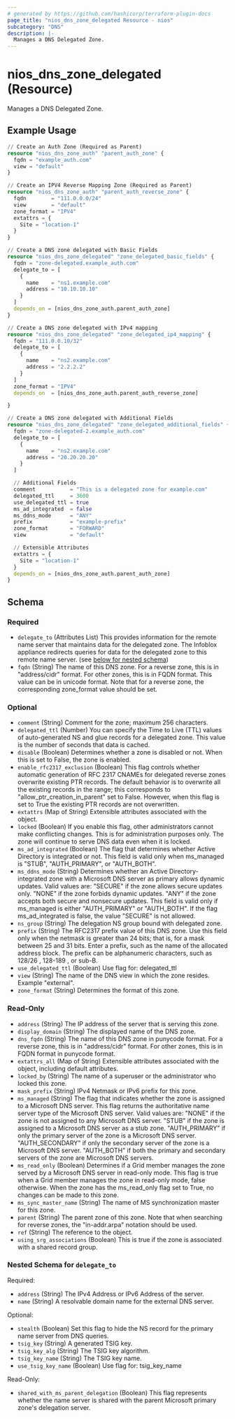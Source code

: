 ```yaml
---
# generated by https://github.com/hashicorp/terraform-plugin-docs
page_title: "nios_dns_zone_delegated Resource - nios"
subcategory: "DNS"
description: |-
  Manages a DNS Delegated Zone.
---
```


# nios_dns_zone_delegated (Resource)

Manages a DNS Delegated Zone.

## Example Usage

```terraform
// Create an Auth Zone (Required as Parent)
resource "nios_dns_zone_auth" "parent_auth_zone" {
  fqdn = "example_auth.com"
  view = "default"
}

// Create an IPV4 Reverse Mapping Zone (Required as Parent)
resource "nios_dns_zone_auth" "parent_auth_reverse_zone" {
  fqdn        = "111.0.0.0/24"
  view        = "default"
  zone_format = "IPV4"
  extattrs = {
    Site = "location-1"
  }
}

// Create a DNS zone delegated with Basic Fields
resource "nios_dns_zone_delegated" "zone_delegated_basic_fields" {
  fqdn = "zone-delegated.example_auth.com"
  delegate_to = [
    {
      name    = "ns1.example.com"
      address = "10.10.10.10"
    }
  ]
  depends_on = [nios_dns_zone_auth.parent_auth_zone]
}

// Create a DNS zone delegated with IPv4 mapping
resource "nios_dns_zone_delegated" "zone_delegated_ip4_mapping" {
  fqdn = "111.0.0.10/32"
  delegate_to = [
    {
      name    = "ns2.example.com"
      address = "2.2.2.2"
    }
  ]
  zone_format = "IPV4"
  depends_on  = [nios_dns_zone_auth.parent_auth_reverse_zone]

}

// Create a DNS zone delegated with Additional Fields
resource "nios_dns_zone_delegated" "zone_delegated_additional_fields" {
  fqdn = "zone-delegated-2.example_auth.com"
  delegate_to = [
    {
      name    = "ns2.example.com"
      address = "20.20.20.20"
    }
  ]

  // Additional Fields
  comment           = "This is a delegated zone for example.com"
  delegated_ttl     = 3600
  use_delegated_ttl = true
  ms_ad_integrated  = false
  ms_ddns_mode      = "ANY"
  prefix            = "example-prefix"
  zone_format       = "FORWARD"
  view              = "default"

  // Extensible Attributes
  extattrs = {
    Site = "location-1"
  }
  depends_on = [nios_dns_zone_auth.parent_auth_zone]
}
```

<!-- schema generated by tfplugindocs -->
## Schema

### Required

- `delegate_to` (Attributes List) This provides information for the remote name server that maintains data for the delegated zone. The Infoblox appliance redirects queries for data for the delegated zone to this remote name server. (see [below for nested schema](#nestedatt--delegate_to))
- `fqdn` (String) The name of this DNS zone. For a reverse zone, this is in "address/cidr" format. For other zones, this is in FQDN format. This value can be in unicode format. Note that for a reverse zone, the corresponding zone_format value should be set.

### Optional

- `comment` (String) Comment for the zone; maximum 256 characters.
- `delegated_ttl` (Number) You can specify the Time to Live (TTL) values of auto-generated NS and glue records for a delegated zone. This value is the number of seconds that data is cached.
- `disable` (Boolean) Determines whether a zone is disabled or not. When this is set to False, the zone is enabled.
- `enable_rfc2317_exclusion` (Boolean) This flag controls whether automatic generation of RFC 2317 CNAMEs for delegated reverse zones overwrite existing PTR records. The default behavior is to overwrite all the existing records in the range; this corresponds to "allow_ptr_creation_in_parent" set to False. However, when this flag is set to True the existing PTR records are not overwritten.
- `extattrs` (Map of String) Extensible attributes associated with the object.
- `locked` (Boolean) If you enable this flag, other administrators cannot make conflicting changes. This is for administration purposes only. The zone will continue to serve DNS data even when it is locked.
- `ms_ad_integrated` (Boolean) The flag that determines whether Active Directory is integrated or not. This field is valid only when ms_managed is "STUB", "AUTH_PRIMARY", or "AUTH_BOTH".
- `ms_ddns_mode` (String) Determines whether an Active Directory-integrated zone with a Microsoft DNS server as primary allows dynamic updates. Valid values are: "SECURE" if the zone allows secure updates only. "NONE" if the zone forbids dynamic updates. "ANY" if the zone accepts both secure and nonsecure updates. This field is valid only if ms_managed is either "AUTH_PRIMARY" or "AUTH_BOTH". If the flag ms_ad_integrated is false, the value "SECURE" is not allowed.
- `ns_group` (String) The delegation NS group bound with delegated zone.
- `prefix` (String) The RFC2317 prefix value of this DNS zone. Use this field only when the netmask is greater than 24 bits; that is, for a mask between 25 and 31 bits. Enter a prefix, such as the name of the allocated address block. The prefix can be alphanumeric characters, such as 128/26 , 128-189 , or sub-B.
- `use_delegated_ttl` (Boolean) Use flag for: delegated_ttl
- `view` (String) The name of the DNS view in which the zone resides. Example "external".
- `zone_format` (String) Determines the format of this zone.

### Read-Only

- `address` (String) The IP address of the server that is serving this zone.
- `display_domain` (String) The displayed name of the DNS zone.
- `dns_fqdn` (String) The name of this DNS zone in punycode format. For a reverse zone, this is in "address/cidr" format. For other zones, this is in FQDN format in punycode format.
- `extattrs_all` (Map of String) Extensible attributes associated with the object, including default attributes.
- `locked_by` (String) The name of a superuser or the administrator who locked this zone.
- `mask_prefix` (String) IPv4 Netmask or IPv6 prefix for this zone.
- `ms_managed` (String) The flag that indicates whether the zone is assigned to a Microsoft DNS server. This flag returns the authoritative name server type of the Microsoft DNS server. Valid values are: "NONE" if the zone is not assigned to any Microsoft DNS server. "STUB" if the zone is assigned to a Microsoft DNS server as a stub zone. "AUTH_PRIMARY" if only the primary server of the zone is a Microsoft DNS server. "AUTH_SECONDARY" if only the secondary server of the zone is a Microsoft DNS server. "AUTH_BOTH" if both the primary and secondary servers of the zone are Microsoft DNS servers.
- `ms_read_only` (Boolean) Determines if a Grid member manages the zone served by a Microsoft DNS server in read-only mode. This flag is true when a Grid member manages the zone in read-only mode, false otherwise. When the zone has the ms_read_only flag set to True, no changes can be made to this zone.
- `ms_sync_master_name` (String) The name of MS synchronization master for this zone.
- `parent` (String) The parent zone of this zone. Note that when searching for reverse zones, the "in-addr.arpa" notation should be used.
- `ref` (String) The reference to the object.
- `using_srg_associations` (Boolean) This is true if the zone is associated with a shared record group.

<a id="nestedatt--delegate_to"></a>
### Nested Schema for `delegate_to`

Required:

- `address` (String) The IPv4 Address or IPv6 Address of the server.
- `name` (String) A resolvable domain name for the external DNS server.

Optional:

- `stealth` (Boolean) Set this flag to hide the NS record for the primary name server from DNS queries.
- `tsig_key` (String) A generated TSIG key.
- `tsig_key_alg` (String) The TSIG key algorithm.
- `tsig_key_name` (String) The TSIG key name.
- `use_tsig_key_name` (Boolean) Use flag for: tsig_key_name

Read-Only:

- `shared_with_ms_parent_delegation` (Boolean) This flag represents whether the name server is shared with the parent Microsoft primary zone's delegation server.
